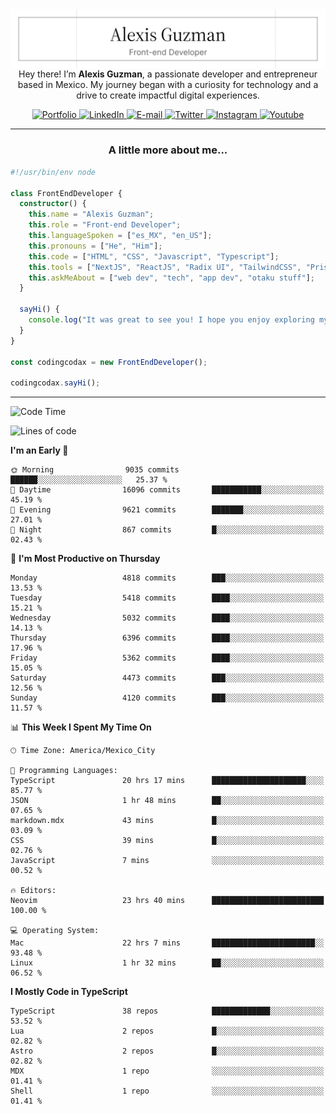 <img align='right' src="./Banner.png" width="" />
<p align='center'>Hey there! I’m <strong>Alexis Guzman</strong>, a passionate developer and entrepreneur based in Mexico. My journey began with a curiosity for technology and a drive to create impactful digital experiences.</p>

<div align='center'>
  <a href='https://www.codingcodax.dev' target='_blank'>
    <img alt='Portfolio' src='https://img.shields.io/badge/Portfolio-black?logo=vercel&style=flat-square'>
  </a>
  <a href='https://linkedin.com/in/codingcodax' target='_blank'>
    <img alt='LinkedIn' src='https://img.shields.io/badge/LinkedIn-black?logo=LinkedIn&style=flat-square'>
  </a>
  <a href='mailto:hello@codingcodax.com' target='_blank'>
    <img alt='E-mail' src='https://img.shields.io/badge/Email-black?logo=Gmail&style=flat-square'>
  </a>
  <a href='https://x.com/codingcodax' target='_blank'>
    <img alt='Twitter' src='https://img.shields.io/badge/X-black?logo=X&style=flat-square'>
  </a>
  <a href='https://www.instagram.com/codingcodax' target='_blank'>
    <img alt='Instagram' src='https://img.shields.io/badge/Instagram-black?logo=Instagram&style=flat-square'>
  </a>
  <a href='https://www.youtube.com/@codingcodax' target='_blank'>
    <img alt='Youtube' src='https://img.shields.io/badge/YouTube-black?logo=Youtube&style=flat-square'>
  </a>
</div>


---

<h3 align='center'>A little more about me...</h3>

```typescript
#!/usr/bin/env node

class FrontEndDeveloper {
  constructor() {
    this.name = "Alexis Guzman";
    this.role = "Front-end Developer";
    this.languageSpoken = ["es_MX", "en_US"];
    this.pronouns = ["He", "Him"];
    this.code = ["HTML", "CSS", "Javascript", "Typescript"];
    this.tools = ["NextJS", "ReactJS", "Radix UI", "TailwindCSS", "Prisma", "Shadcn UI"];
    this.askMeAbout = ["web dev", "tech", "app dev", "otaku stuff"];
  }

  sayHi() {
    console.log("It was great to see you! I hope you enjoy exploring my work.");
  }
}

const codingcodax = new FrontEndDeveloper();

codingcodax.sayHi();
```

---

<!--START_SECTION:waka-->
![Code Time](http://img.shields.io/badge/Code%20Time-3%2C078%20hrs%2039%20mins-blue)

![Lines of code](https://img.shields.io/badge/From%20Hello%20World%20I%27ve%20Written-10.9%20million%20lines%20of%20code-blue)

**I'm an Early 🐤** 

```text
🌞 Morning                9035 commits        ██████░░░░░░░░░░░░░░░░░░░   25.37 % 
🌆 Daytime                16096 commits       ███████████░░░░░░░░░░░░░░   45.19 % 
🌃 Evening                9621 commits        ███████░░░░░░░░░░░░░░░░░░   27.01 % 
🌙 Night                  867 commits         █░░░░░░░░░░░░░░░░░░░░░░░░   02.43 % 
```
📅 **I'm Most Productive on Thursday** 

```text
Monday                   4818 commits        ███░░░░░░░░░░░░░░░░░░░░░░   13.53 % 
Tuesday                  5418 commits        ████░░░░░░░░░░░░░░░░░░░░░   15.21 % 
Wednesday                5032 commits        ████░░░░░░░░░░░░░░░░░░░░░   14.13 % 
Thursday                 6396 commits        ████░░░░░░░░░░░░░░░░░░░░░   17.96 % 
Friday                   5362 commits        ████░░░░░░░░░░░░░░░░░░░░░   15.05 % 
Saturday                 4473 commits        ███░░░░░░░░░░░░░░░░░░░░░░   12.56 % 
Sunday                   4120 commits        ███░░░░░░░░░░░░░░░░░░░░░░   11.57 % 
```


📊 **This Week I Spent My Time On** 

```text
🕑︎ Time Zone: America/Mexico_City

💬 Programming Languages: 
TypeScript               20 hrs 17 mins      █████████████████████░░░░   85.77 % 
JSON                     1 hr 48 mins        ██░░░░░░░░░░░░░░░░░░░░░░░   07.65 % 
markdown.mdx             43 mins             █░░░░░░░░░░░░░░░░░░░░░░░░   03.09 % 
CSS                      39 mins             █░░░░░░░░░░░░░░░░░░░░░░░░   02.76 % 
JavaScript               7 mins              ░░░░░░░░░░░░░░░░░░░░░░░░░   00.52 % 

🔥 Editors: 
Neovim                   23 hrs 40 mins      █████████████████████████   100.00 % 

💻 Operating System: 
Mac                      22 hrs 7 mins       ███████████████████████░░   93.48 % 
Linux                    1 hr 32 mins        ██░░░░░░░░░░░░░░░░░░░░░░░   06.52 % 
```

**I Mostly Code in TypeScript** 

```text
TypeScript               38 repos            █████████████░░░░░░░░░░░░   53.52 % 
Lua                      2 repos             █░░░░░░░░░░░░░░░░░░░░░░░░   02.82 % 
Astro                    2 repos             █░░░░░░░░░░░░░░░░░░░░░░░░   02.82 % 
MDX                      1 repo              ░░░░░░░░░░░░░░░░░░░░░░░░░   01.41 % 
Shell                    1 repo              ░░░░░░░░░░░░░░░░░░░░░░░░░   01.41 % 
```




<!--END_SECTION:waka-->

